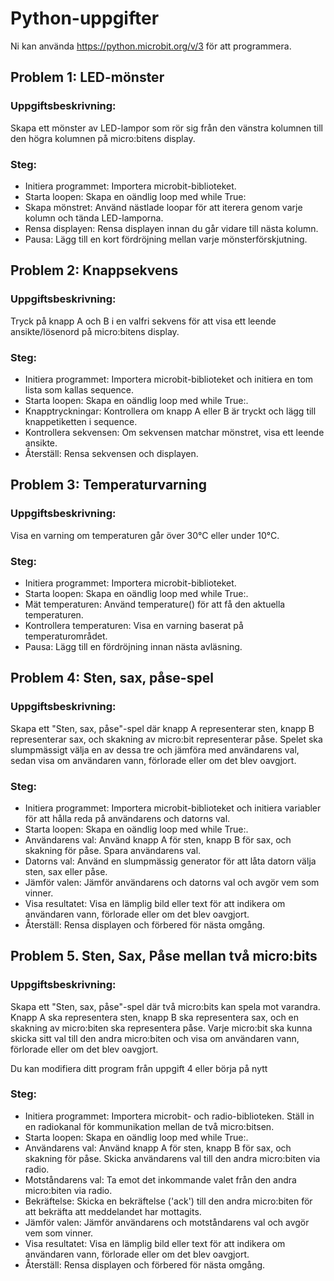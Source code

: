 ﻿# Python-uppgifter

Ni kan använda https://python.microbit.org/v/3 för att programmera. 


## Problem 1: LED-mönster

### Uppgiftsbeskrivning:
Skapa ett mönster av LED-lampor som rör sig från den vänstra kolumnen till den högra kolumnen på micro:bitens display.


### Steg:
* Initiera programmet: Importera microbit-biblioteket.
* Starta loopen: Skapa en oändlig loop med while True:
* Skapa mönstret: Använd nästlade loopar för att iterera genom varje kolumn och tända LED-lamporna.
* Rensa displayen: Rensa displayen innan du går vidare till nästa kolumn.
* Pausa: Lägg till en kort fördröjning mellan varje mönsterförskjutning.



## Problem 2: Knappsekvens

### Uppgiftsbeskrivning:
Tryck på knapp A och B i en valfri sekvens för att visa ett leende ansikte/lösenord på micro:bitens display.


### Steg:
* Initiera programmet: Importera microbit-biblioteket och initiera en tom lista som kallas sequence.
* Starta loopen: Skapa en oändlig loop med while True:.
* Knapptryckningar: Kontrollera om knapp A eller B är tryckt och lägg till knappetiketten i sequence.
* Kontrollera sekvensen: Om sekvensen matchar mönstret, visa ett leende ansikte.
* Återställ: Rensa sekvensen och displayen.



## Problem 3: Temperaturvarning

### Uppgiftsbeskrivning:
Visa en varning om temperaturen går över 30°C eller under 10°C.


### Steg:
* Initiera programmet: Importera microbit-biblioteket.
* Starta loopen: Skapa en oändlig loop med while True:.
* Mät temperaturen: Använd temperature() för att få den aktuella temperaturen.
* Kontrollera temperaturen: Visa en varning baserat på temperaturområdet.
* Pausa: Lägg till en fördröjning innan nästa avläsning.



## Problem 4: Sten, sax, påse-spel

### Uppgiftsbeskrivning:
Skapa ett "Sten, sax, påse"-spel där knapp A representerar sten, knapp B representerar sax, och skakning av micro:bit representerar påse. Spelet ska slumpmässigt välja en av dessa tre och jämföra med användarens val, sedan visa om användaren vann, förlorade eller om det blev oavgjort.


### Steg:
* Initiera programmet: Importera microbit-biblioteket och initiera variabler för att hålla reda på användarens och datorns val.
* Starta loopen: Skapa en oändlig loop med while True:.
* Användarens val: Använd knapp A för sten, knapp B för sax, och skakning för påse. Spara användarens val.
* Datorns val: Använd en slumpmässig generator för att låta datorn välja sten, sax eller påse.
* Jämför valen: Jämför användarens och datorns val och avgör vem som vinner.
* Visa resultatet: Visa en lämplig bild eller text för att indikera om användaren vann, förlorade eller om det blev oavgjort.
* Återställ: Rensa displayen och förbered för nästa omgång.



## Problem 5. Sten, Sax, Påse mellan två micro:bits

### Uppgiftsbeskrivning:
Skapa ett "Sten, sax, påse"-spel där två micro:bits kan spela mot varandra. Knapp A ska representera sten, knapp B ska representera sax, och en skakning av micro:biten ska representera påse. Varje micro:bit ska kunna skicka sitt val till den andra micro:biten och visa om användaren vann, förlorade eller om det blev oavgjort.


Du kan modifiera ditt program från uppgift 4 eller börja på nytt


### Steg:
* Initiera programmet: Importera microbit- och radio-biblioteken. Ställ in en radiokanal för kommunikation mellan de två micro:bitsen.
* Starta loopen: Skapa en oändlig loop med while True:.
* Användarens val: Använd knapp A för sten, knapp B för sax, och skakning för påse. Skicka användarens val till den andra micro:biten via radio.
* Motståndarens val: Ta emot det inkommande valet från den andra micro:biten via radio.
* Bekräftelse: Skicka en bekräftelse ('ack') till den andra micro:biten för att bekräfta att meddelandet har mottagits.
* Jämför valen: Jämför användarens och motståndarens val och avgör vem som vinner.
* Visa resultatet: Visa en lämplig bild eller text för att indikera om användaren vann, förlorade eller om det blev oavgjort.
* Återställ: Rensa displayen och förbered för nästa omgång.